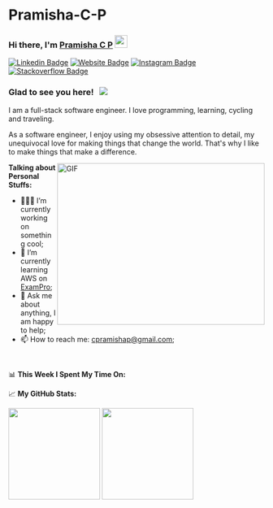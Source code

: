 # Pramisha-C-P
### Hi there, I'm <a href="https://www.linkedin.com/in/pramishacp)" target="_blank">Pramisha C P</a> <img src="https://media.giphy.com/media/hvRJCLFzcasrR4ia7z/giphy.gif" width="25px">

[![Linkedin Badge](https://img.shields.io/badge/LinkedIn-0077B5?style=for-the-badge&logo=linkedin&logoColor=white)](https://www.linkedin.com/in/pramishacp)
[![Website Badge](https://img.shields.io/website-up-down-green-red/http/monip.org.svg)](http://www.pramishacp.com/)
[![Instagram Badge](https://img.shields.io/badge/Instagram-E4405F?style=for-the-badge&logo=instagram&logoColor=white)](https://www.instagram.com/pramishacp/)
[![Stackoverflow Badge](https://img.shields.io/badge/Stack_Overflow-FE7A16?style=for-the-badge&logo=stack-overflow&logoColor=white)](https://stackoverflow.com/users/13022491/pramisha-c-p)

### Glad to see you here! &nbsp; ![](https://visitor-badge.glitch.me/badge?page_id=pramishacp)

I am a full-stack software engineer. I love programming, learning, cycling and traveling.

As a software engineer, I enjoy using my obsessive attention to detail, my unequivocal love for making things that change the world. That's why I like to make things that make a difference.

<img align="right" alt="GIF" src="https://giphy.com/gifs/looneytunesworldofmayhem-world-of-mayhem-looney-tunes-ltwom-RbDKaczqWovIugyJmW" width="408" height="318" />
  

**Talking about Personal Stuffs:**

- 👨🏻‍💻 I’m currently working on something cool;
- 🚀 I’m currently learning AWS on [ExamPro](https://www.exampro.co/);
- 💬 Ask me about anything, I am happy to help;
- 📫 How to reach me: cpramishap@gmail.com;

</br>

📊 **This Week I Spent My Time On:**
<!--START_SECTION:waka-->
<!--END_SECTION:waka-->

📈 **My GitHub Stats:**

<p>
  <img height="180em" src="https://github-readme-stats.vercel.app/api?username=pramishacp&show_icons=true&hide_border=true&&count_private=true&include_all_commits=true" />
  <img height="180em" src="https://github-readme-stats.vercel.app/api/top-langs/?username=pramisha&exclude_repo=KNN-Image-Classification&show_icons=true&hide_border=true&layout=compact&langs_count=8"/>
</p>





